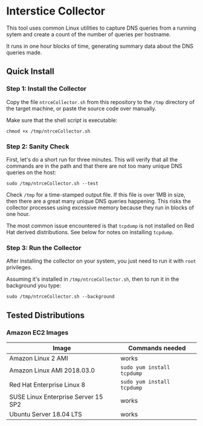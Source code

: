 Interstice Collector
====================

This tool uses common Linux utilities to capture DNS queries from a
running sytem and create a count of the number of queries per hostname.

It runs in one hour blocks of time, generating summary data about the
DNS queries made.

## Quick Install

### Step 1: Install the Collector

Copy the file `ntrceCollector.sh` from this repository to the `/tmp` directory
of the target machine, or paste the source code over manually.

Make sure that the shell script is executable:
```
chmod +x /tmp/ntrceCollector.sh
```


### Step 2: Sanity Check

First, let's do a short run for three minutes. This will verify that
all the commands are in the path and that there are not too many unique
DNS queries on the host:

```
sudo /tmp/ntrceCollector.sh --test
```

Check `/tmp` for a time-stamped output file.  If this file is over 1MB
in size, then there are a great many unique DNS queries happening.
This risks the collector processes using excessive memory because they run
in blocks of one hour.

The most common issue encountered is that `tcpdump` is not installed on Red Hat
derived distributions. See below for notes on installing `tcpdump`.


### Step 3: Run the Collector

After installing the collector on your system, you just need to run it with
`root` privileges.

Assuming it's installed in `/tmp/ntrceCollector.sh`, then to run it in the background
you type:
```
sudo /tmp/ntrceCollector.sh --background
```


## Tested Distributions

### Amazon EC2 Images

Image | Commands needed
------------ | ---------------
Amazon Linux 2 AMI | works
Amazon Linux AMI 2018.03.0 | `sudo yum install tcpdump`
Red Hat Enterprise Linux 8 | `sudo yum install tcpdump`
SUSE Linux Enterprise Server 15 SP2 | works
Ubuntu Server 18.04 LTS | works

